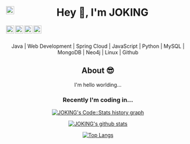 <div align="center">
<h1>Hey 👋, I'm JOKING 
  <a>
  <img align="left" alt="JOKING's Github" width="22px" src="https://cdn.jsdelivr.net/gh/jokinglove/cdn-assets@master/icons/blog.svg" />
  </a>
 </h1>

<a href="https://github.com/jokinglove">
    <img align="left" alt="JOKING's Github" width="22px" src="https://cdn.jsdelivr.net/gh/jokinglove/cdn-assets@master/icons/github4.svg" />
</a>

<a href="https://gitee.com/jokinglove">
    <img align="left" alt="JOKING's Gitee" width="22px" src="https://cdn.jsdelivr.net/gh/jokinglove/cdn-assets@master/icons/gitee.svg" />
</a>

<a href="https://weibo.com/3287764562/profile?topnav=1&wvr=6&is_all=1">
    <img align="left" alt="JOKING's Weibo" width="22px" src="https://cdn.jsdelivr.net/gh/jokinglove/cdn-assets@master/icons/weibo.svg" />
</a>

<a href="https://mail.qq.com/cgi-bin/qm_share?t=qm_mailme&email=sdve2tjf1t3ex9Tx197J3NDY3Z-S3tw">
    <img align="left" alt="JOKING's Mail" width="22px" src="https://cdn.jsdelivr.net/gh/jokinglove/cdn-assets@master/icons/mail.svg" />
</a>

<br/>
<br/>

Java | Web Development | Spring Cloud | JavaScript | Python | MySQL | MongoDB | Neo4j | Linux | Github 

## About :sunglasses:
I'm hello worlding...


### Recently I'm coding in...

<a href="https://codestats.net/users/jokinglove">
  <img src='https://codestats-readme.wegfan.cn/history-graph/jokinglove?width=850&height=300&timezone=08:00&history_days=21&max_languages=9&language_colors=["3e4053","f15854","5da5da","faa43a","60bd68","f17cb0","b2912f","decf3f","b276b2","808080"]' alt="JOKING's Code::Stats history graph" />
</a>

[![JOKING's github stats](https://github-readme-stats.vercel.app/api?username=jokinglove&show_icons=true&theme=shades-of-purple&count_private=true&include_all_commits=true&show_owner=true&card_width=100)](https://github.com/jokinglove)

[![Top Langs](https://github-readme-stats.vercel.app/api/top-langs/?username=jokinglove&layout=default&theme=cobalt&show_icons=true&card_width=500)](https://github.com/jokinglove)

</div>
